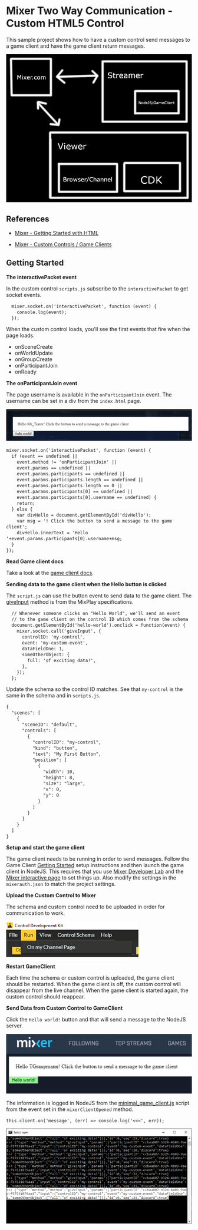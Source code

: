 # Mixer Two Way Communication - Custom HTML5 Control

This sample project shows how to have a custom control send messages to a game client and have the game client return messages.

![image_1](images/image_1.png)

## References

* [Mixer - Getting Started with HTML](https://dev.mixer.com/guides/mixplay/customcontrols/gettingstartedwithhtml)

* [Mixer - Custom Controls / Game Clients](https://dev.mixer.com/guides/mixplay/customcontrols/gameclients)

## Getting Started


**The interactivePacket event**

In the custom control `scripts.js` subscribe to the `interactivePacket` to get socket events.

```
  mixer.socket.on('interactivePacket', function (event) {
    console.log(event);
  });
```

When the custom control loads, you'll see the first events that fire when the page loads.

* onSceneCreate
* onWorldUpdate
* onGroupCreate
* onParticipantJoin
* onReady


**The onParticipantJoin event**

The page username is available in the `onParticipantJoin` event. The username can be set in a div from the `index.html` page.

![image_2](images/image_2.png)

```
mixer.socket.on('interactivePacket', function (event) {
  if (event == undefined ||
    event.method != 'onParticipantJoin' ||
    event.params == undefined ||
    event.params.participants == undefined ||
    event.params.participants.length == undefined ||
    event.params.participants.length == 0 ||
    event.params.participants[0] == undefined ||
    event.params.participants[0].username == undefined) {
    return;
  } else {
    var divHello = document.getElementById('divHello');
    var msg = '! Click the button to send a message to the game client';
    divHello.innerText = 'Hello '+event.params.participants[0].username+msg;
  }
});
```

**Read Game client docs**

Take a look at the [game client docs](https://dev.mixer.com/guides/mixplay/customcontrols/gameclients).

**Sending data to the game client when the Hello button is clicked**

The `script.js` can use the button event to send data to the game client. The [giveInput](https://dev.mixer.com/guides/mixplay/protocol/specification#giveinput) method is from the MixPlay specifications.

```
  // Whenever someone clicks on "Hello World", we'll send an event
  // to the game client on the control ID which comes from the schema
  document.getElementById('hello-world').onclick = function(event) {
    mixer.socket.call('giveInput', {
      controlID: 'my-control',
      event: 'my-custom-event',
      dataFieldOne: 1,
      someOtherObject: {
        full: 'of exciting data!',
      },
    });
  };
```

Update the schema so the control ID matches. See that `my-control`  is the same in the schema and in `scripts.js`.

```
{
  "scenes": [
    {
      "sceneID": "default",
      "controls": [
        {
          "controlID": "my-control",
          "kind": "button",
          "text": "My First Button",
          "position": [
            {
              "width": 10,
              "height": 8,
              "size": "large",
              "x": 0,
              "y": 0
            }
          ]
        }
      ]
    }
  ]
}
```

**Setup and start the game client**

The game client needs to be running in order to send messages. Follow the Game Client [Getting Started](https://github.com/tgraupmann/Mixer_TwoWayCommunication/tree/master/nodejs-game-client) setup instructions and then launch the game client in NodeJS. This requires that you use [Mixer Developer Lab](https://mixer.com/lab/oauth) and the [Mixer interactive page](https://mixer.com/lab/interactive) to set things up. Also modify the settings in the `mixerauth.json` to match the project settings.

**Upload the Custom Control to Mixer**

The schema and custom control need to be uploaded in order for communication to work.

![image_4](images/image_4.png)

**Restart GameClient**

Each time the schema or custom control is uploaded, the game client should be restarted. When the game client is off, the custom control will disappear from the live channel. When the game client is started again, the custom control should reappear.

**Send Data from Custom Control to GameClient**

Click the `Hello world!` button and that will send a message to the NodeJS server.

![image_5](images/image_5.png)

The information is logged in NodeJS from the [minimal_game_client.js](https://github.com/tgraupmann/Mixer_TwoWayCommunication/blob/master/nodejs-game-client/minimal_game_client.js) script from the event set in the `mixerClientOpened` method.

```
this.client.on('message', (err) => console.log('<<<', err));
```

![image_3](images/image_3.png)
